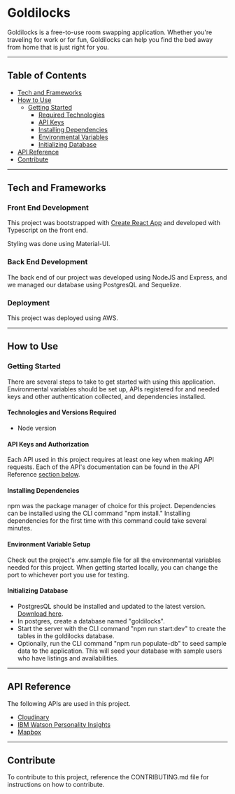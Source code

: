 # Goldilocks

Goldilocks is a free-to-use room swapping application. Whether you're traveling for work or for fun, Goldilocks can help you find the bed away from home that is just right for you.

----------

## Table of Contents

* [Tech and Frameworks](#tech-and-frameworks)
* [How to Use](#how-to-use)
  * [Getting Started](#getting-started)
    * [Required Technologies](#technologies-and-versions-required)
    * [API Keys](#api-keys-and-authorization)
    * [Installing Dependencies](#installing-dependencies)
    * [Environmental Variables](#environmental-variable-setup)
    * [Initializing Database](#initializing-database)
* [API Reference](#api-reference)
* [Contribute](#contribute)

<!-- ## Motivation -->

<!-- ## Build Status -->

----------

## Tech and Frameworks

### Front End Development

This project was bootstrapped with [Create React App](https://github.com/facebook/create-react-app) and developed with Typescript on the front end.

Styling was done using Material-UI.

### Back End Development

The back end of our project was developed using NodeJS and Express, and we managed our database using PostgresQL and Sequelize.

### Deployment

This project was deployed using AWS.

----------

## How to Use

### Getting Started

There are several steps to take to get started with using this application. Environmental variables should be set up, APIs registered for and needed keys and other authentication collected, and dependencies installed.

#### Technologies and Versions Required

* Node version 

#### API Keys and Authorization

Each API used in this project requires at least one key when making API requests. Each of the API's documentation can be found in the API Reference [section below](#api-reference).

#### Installing Dependencies

npm was the package manager of choice for this project. Dependencies can be installed using the CLI command "npm install." Installing dependencies for the first time with this command could take several minutes.

#### Environment Variable Setup

Check out the project's .env.sample file for all the environmental variables needed for this project. When getting started locally, you can change the port to whichever port you use for testing. 

#### Initializing Database

* PostgresQL should be installed and updated to the latest version. [Download here](https://www.postgresql.org/download/).
* In postgres, create a database named "goldilocks".
* Start the server with the CLI command "npm run start:dev" to create the tables in the goldilocks database.
* Optionally, run the CLI command "npm run populate-db" to seed sample data to the application. This will seed your database with sample users who have listings and availabilities.

<!-- #### Scripts

Not sure if should include in this section or a different one??? -->

----------

## API Reference

The following APIs are used in this project.
* [Cloudinary](https://cloudinary.com/documentation)
* [IBM Watson Personality Insights](https://cloud.ibm.com/apidocs/personality-insights)
* [Mapbox](https://docs.mapbox.com/api/)

----------

## Contribute

To contribute to this project, reference the CONTRIBUTING.md file for instructions on how to contribute.